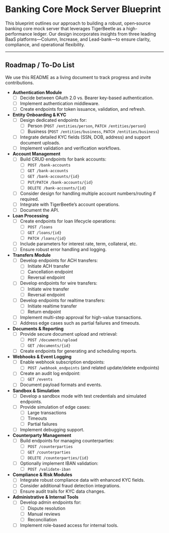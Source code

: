 # Banking Core Mock Server Blueprint

This blueprint outlines our approach to building a robust, open‐source banking core mock server that leverages TigerBeetle as a high-performance ledger. Our design incorporates insights from three leading BaaS platforms—Column, Increase, and Lead-bank—to ensure clarity, compliance, and operational flexibility.

---

## Roadmap / To-Do List

We use this README as a living document to track progress and invite contributions.

- **Authentication Module**
  - [ ] Decide between OAuth 2.0 vs. Bearer key-based authentication.
  - [ ] Implement authentication middleware.
  - [ ] Create endpoints for token issuance, validation, and refresh.

- **Entity Onboarding & KYC**
  - [ ] Design dedicated endpoints for:
    - [ ] Person (`POST /entities/person`, `PATCH /entities/person`)
    - [ ] Business (`POST /entities/business`, `PATCH /entities/business`)
  - [ ] Integrate detailed KYC fields (SSN, DOB, address) and support document uploads.
  - [ ] Implement validation and verification workflows.

- **Account Management**
  - [ ] Build CRUD endpoints for bank accounts:
    - [ ] `POST /bank-accounts`
    - [ ] `GET /bank-accounts`
    - [ ] `GET /bank-accounts/{id}`
    - [ ] `PUT/PATCH /bank-accounts/{id}`
    - [ ] `DELETE /bank-accounts/{id}`
  - [ ] Consider design for handling multiple account numbers/routing if required.
  - [ ] Integrate with TigerBeetle’s account operations.
  - [ ] Document the API.

- **Loan Processing**
  - [ ] Create endpoints for loan lifecycle operations:
    - [ ] `POST /loans`
    - [ ] `GET /loans/{id}`
    - [ ] `PATCH /loans/{id}`
  - [ ] Include parameters for interest rate, term, collateral, etc.
  - [ ] Ensure robust error handling and logging.

- **Transfers Module**
  - [ ] Develop endpoints for ACH transfers:
    - [ ] Initiate ACH transfer
    - [ ] Cancellation endpoint
    - [ ] Reversal endpoint
  - [ ] Develop endpoints for wire transfers:
    - [ ] Initiate wire transfer
    - [ ] Reversal endpoint
  - [ ] Develop endpoints for realtime transfers:
    - [ ] Initiate realtime transfer
    - [ ] Return endpoint
  - [ ] Implement multi-step approval for high-value transactions.
  - [ ] Address edge cases such as partial failures and timeouts.

- **Documents & Reporting**
  - [ ] Provide secure document upload and retrieval:
    - [ ] `POST /documents/upload`
    - [ ] `GET /documents/{id}`
  - [ ] Create endpoints for generating and scheduling reports.

- **Webhooks & Event Logging**
  - [ ] Enable webhook subscription endpoints:
    - [ ] `POST /webhook_endpoints` (and related update/delete endpoints)
  - [ ] Create an audit log endpoint:
    - [ ] `GET /events`
  - [ ] Document payload formats and events.

- **Sandbox & Simulation**
  - [ ] Develop a sandbox mode with test credentials and simulated endpoints.
  - [ ] Provide simulation of edge cases:
    - [ ] Large transactions
    - [ ] Timeouts
    - [ ] Partial failures
  - [ ] Implement debugging support.

- **Counterparty Management**
  - [ ] Build endpoints for managing counterparties:
    - [ ] `POST /counterparties`
    - [ ] `GET /counterparties`
    - [ ] `DELETE /counterparties/{id}`
  - [ ] Optionally implement IBAN validation:
    - [ ] `POST /validate-iban`

- **Compliance & Risk Modules**
  - [ ] Integrate robust compliance data with enhanced KYC fields.
  - [ ] Consider additional fraud detection integrations.
  - [ ] Ensure audit trails for KYC data changes.

- **Administrative & Internal Tools**
  - [ ] Develop admin endpoints for:
    - [ ] Dispute resolution
    - [ ] Manual reviews
    - [ ] Reconciliation
  - [ ] Implement role-based access for internal tools.